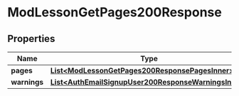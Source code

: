 

# ModLessonGetPages200Response


## Properties

| Name | Type | Description | Notes |
|------------ | ------------- | ------------- | -------------|
|**pages** | [**List&lt;ModLessonGetPages200ResponsePagesInner&gt;**](ModLessonGetPages200ResponsePagesInner.md) |  |  |
|**warnings** | [**List&lt;AuthEmailSignupUser200ResponseWarningsInner&gt;**](AuthEmailSignupUser200ResponseWarningsInner.md) |  |  [optional] |



